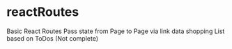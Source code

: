 # reactRoutes

Basic React Routes
Pass state from Page to Page via link data
shopping List based on ToDos (Not complete)
